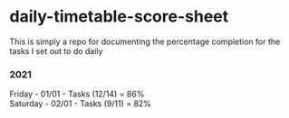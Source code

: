 # daily-timetable-score-sheet
This is simply a repo for documenting the percentage completion for the tasks I set out to do daily

### 2021

Friday - 01/01 - Tasks (12/14) = 86%  
Saturday - 02/01 - Tasks (9/11) = 82%  

